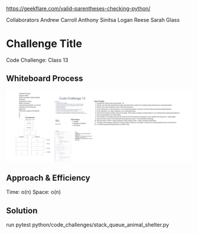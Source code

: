 https://geekflare.com/valid-parentheses-checking-python/


Collaborators
Andrew Carroll
Anthony Sinitsa
Logan Reese
Sarah Glass

# Challenge Title
Code Challenge: Class 13

## Whiteboard Process
![CodeChallenge13](<Screenshot 2023-06-28 210331.png>)

## Approach & Efficiency
Time: o(n)
Space: o(n)

## Solution
run pytest
python/code_challenges/stack_queue_animal_shelter.py
